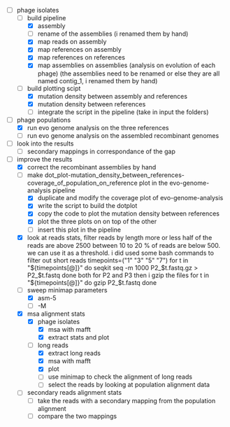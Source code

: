 - [ ] phage isolates
    - [ ] build pipeline
        - [x] assembly
        - [ ] rename of the assemblies (i renamed them by hand)
        - [x] map reads on assembly
        - [x] map references on assembly
        - [x] map references on references
        - [x] map assemblies on assemblies (analysis on evolution of each phage)
            (the assemblies need to be renamed or else they are all named contig_1, i renamed them by hand)
    - [ ] build plotting scipt
        - [x] mutation density between assembly and references
        - [x] mutation density between references
        - [ ] integrate the script in the pipeline (take in input the folders)
- [ ] phage populations
    - [x] run evo genome analysis on the three references
    - [ ] run evo genome analysis on the assembled recombinant genomes
- [ ] look into the results
    - [ ] secondary mappings in correspondance of the gap
- [ ] improve the results
    - [x] correct the recombinant assemblies by hand
    - [ ] make dot_plot-mutation_density_between_references-coverage_of_population_on_reference plot in the evo-genome-analysis pipeline
        - [x] duplicate and modify the coverage plot of evo-genome-analysis
        - [x] write the script to build the dotplot
        - [x] copy the code to plot the mutation density between references
        - [x] plot the three plots on on top of the other
        - [ ] insert this plot in the pipeline
    - [x] look at reads stats, filter reads by length
        more or less half of the reads are above 2500
        between 10 to 20 % of reads are below 500. we can use it as a threshold.
        i did used some bash commands to filter out short reads
        timepoints=("1" "3" "5" "7")
        for t in "${timepoints[@]}"
        do
        seqkit seq -m 1000 P2_$t.fastq.gz > P2_$t.fastq
        done
        both for P2 and P3
        then i gzip the files
        for t in "${timepoints[@]}"
        do
        gzip P2_$t.fastq
        done
    - [ ] sweep minimap parameters
        - [x] asm-5
        - [ ] -M
    - [x] msa alignment stats
        - [x] phage isolates
            - [x] msa with mafft
            - [x] extract stats and plot
        - [ ] long reads
            - [x] extract long reads
            - [x] msa with mafft
            - [x] plot
            - [ ] use minimap to check the alignment of long reads
            - [ ] select the reads by looking at population alignment data
    - [ ] secondary reads alignment stats
        - [ ] take the reads with a secondary mapping from the population alignment
        - [ ] compare the two mappings